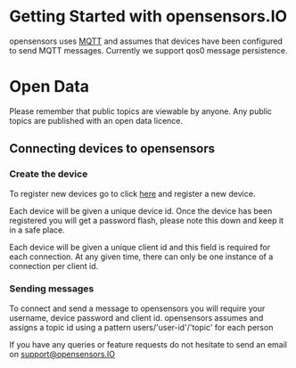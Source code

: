 # Getting Started with opensensors.IO

opensensors uses [MQTT](http://mqtt.org/) and assumes that devices
have been configured to send MQTT messages. Currently we support qos0 message persistence.

# Open Data
Please remember that public topics are viewable by anyone. Any public
topics are published with an open data licence.

## Connecting devices to opensensors

### Create the device

To register new devices go to click [here](/devices) and register a
new device.

Each device will be given a unique device id. Once the device has been
registered you will get a password flash, please note this down and keep
it in a safe place.

Each device will be given a unique client id and this field is required for
each connection. At any given time, there can only be one instance of a connection per client id.

### Sending messages

To connect and send a message to opensensors you will require your username,
device password and client id. opensensors assumes and assigns a topic
id using a pattern users/'user-id'/'topic' for each person

If you have any queries or feature requests do not hesitate to send an
email on support@opensensors.IO
